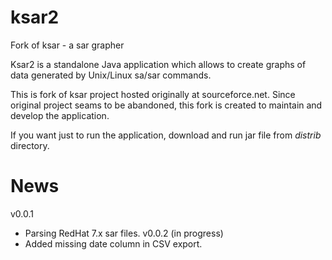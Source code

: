 # ksar2
Fork of ksar - a sar grapher

Ksar2 is a standalone Java application which allows to create graphs of data generated 
by Unix/Linux sa/sar commands.

This is fork of ksar project hosted originally at sourceforce.net. Since original project 
seams to be abandoned, this fork is created to maintain and develop the application.

If you want just to run the application, download and run jar file from *distrib* directory.

# News

v0.0.1 
 - Parsing RedHat 7.x sar files.
v0.0.2 (in progress)
 - Added missing date column in CSV export.
